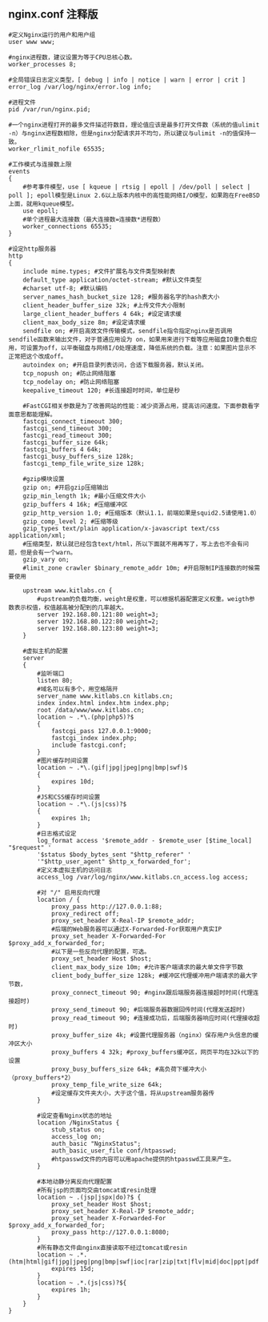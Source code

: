 ## nginx.conf 注释版

	#定义Nginx运行的用户和用户组
	user www www;
	 
	#nginx进程数，建议设置为等于CPU总核心数。
	worker_processes 8;
	 
	#全局错误日志定义类型，[ debug | info | notice | warn | error | crit ]
	error_log /var/log/nginx/error.log info;
	 
	#进程文件
	pid /var/run/nginx.pid;
	 
	#一个nginx进程打开的最多文件描述符数目，理论值应该是最多打开文件数（系统的值ulimit -n）与nginx进程数相除，但是nginx分配请求并不均匀，所以建议与ulimit -n的值保持一致。
	worker_rlimit_nofile 65535;
	 
	#工作模式与连接数上限
	events
	{
		#参考事件模型，use [ kqueue | rtsig | epoll | /dev/poll | select | poll ]; epoll模型是Linux 2.6以上版本内核中的高性能网络I/O模型，如果跑在FreeBSD上面，就用kqueue模型。
		use epoll;
		#单个进程最大连接数（最大连接数=连接数*进程数）
		worker_connections 65535;
	}
	 
	#设定http服务器
	http
	{
		include mime.types; #文件扩展名与文件类型映射表
		default_type application/octet-stream; #默认文件类型
		#charset utf-8; #默认编码
		server_names_hash_bucket_size 128; #服务器名字的hash表大小
		client_header_buffer_size 32k; #上传文件大小限制
		large_client_header_buffers 4 64k; #设定请求缓
		client_max_body_size 8m; #设定请求缓
		sendfile on; #开启高效文件传输模式，sendfile指令指定nginx是否调用sendfile函数来输出文件，对于普通应用设为 on，如果用来进行下载等应用磁盘IO重负载应用，可设置为off，以平衡磁盘与网络I/O处理速度，降低系统的负载。注意：如果图片显示不正常把这个改成off。
		autoindex on; #开启目录列表访问，合适下载服务器，默认关闭。
		tcp_nopush on; #防止网络阻塞
		tcp_nodelay on; #防止网络阻塞
		keepalive_timeout 120; #长连接超时时间，单位是秒
		 
		#FastCGI相关参数是为了改善网站的性能：减少资源占用，提高访问速度。下面参数看字面意思都能理解。
		fastcgi_connect_timeout 300;
		fastcgi_send_timeout 300;
		fastcgi_read_timeout 300;
		fastcgi_buffer_size 64k;
		fastcgi_buffers 4 64k;
		fastcgi_busy_buffers_size 128k;
		fastcgi_temp_file_write_size 128k;
		 
		#gzip模块设置
		gzip on; #开启gzip压缩输出
		gzip_min_length 1k; #最小压缩文件大小
		gzip_buffers 4 16k; #压缩缓冲区
		gzip_http_version 1.0; #压缩版本（默认1.1，前端如果是squid2.5请使用1.0）
		gzip_comp_level 2; #压缩等级
		gzip_types text/plain application/x-javascript text/css application/xml;
		#压缩类型，默认就已经包含text/html，所以下面就不用再写了，写上去也不会有问题，但是会有一个warn。
		gzip_vary on;
		#limit_zone crawler $binary_remote_addr 10m; #开启限制IP连接数的时候需要使用
		 
		upstream www.kitlabs.cn {
			#upstream的负载均衡，weight是权重，可以根据机器配置定义权重。weigth参数表示权值，权值越高被分配到的几率越大。
			server 192.168.80.121:80 weight=3;
			server 192.168.80.122:80 weight=2;
			server 192.168.80.123:80 weight=3;
		}
		 
		#虚拟主机的配置
		server
		{
		    #监听端口
		    listen 80;
		    #域名可以有多个，用空格隔开
		    server_name www.kitlabs.cn kitlabs.cn;
		    index index.html index.htm index.php;
		    root /data/www/www.kitlabs.cn;
		    location ~ .*\.(php|php5)?$
		    {
			    fastcgi_pass 127.0.0.1:9000;
			    fastcgi_index index.php;
			    include fastcgi.conf;
		    }
		    #图片缓存时间设置
		    location ~ .*\.(gif|jpg|jpeg|png|bmp|swf)$
		    {
		    	expires 10d;
		    }
		    #JS和CSS缓存时间设置
		    location ~ .*\.(js|css)?$
		    {
		    	expires 1h;
		    }
		    #日志格式设定
		    log_format access '$remote_addr - $remote_user [$time_local] "$request" '
		    '$status $body_bytes_sent "$http_referer" '
		    '"$http_user_agent" $http_x_forwarded_for';
		    #定义本虚拟主机的访问日志
		    access_log /var/log/nginx/www.kitlabs.cn_access.log access;
		 
		    #对 "/" 启用反向代理
		    location / {
			    proxy_pass http://127.0.0.1:88;
			    proxy_redirect off;
			    proxy_set_header X-Real-IP $remote_addr;
			    #后端的Web服务器可以通过X-Forwarded-For获取用户真实IP
			    proxy_set_header X-Forwarded-For $proxy_add_x_forwarded_for;
			    #以下是一些反向代理的配置，可选。
			    proxy_set_header Host $host;
			    client_max_body_size 10m; #允许客户端请求的最大单文件字节数
			    client_body_buffer_size 128k; #缓冲区代理缓冲用户端请求的最大字节数，
			    proxy_connect_timeout 90; #nginx跟后端服务器连接超时时间(代理连接超时)
			    proxy_send_timeout 90; #后端服务器数据回传时间(代理发送超时)
			    proxy_read_timeout 90; #连接成功后，后端服务器响应时间(代理接收超时)
			    proxy_buffer_size 4k; #设置代理服务器（nginx）保存用户头信息的缓冲区大小
			    proxy_buffers 4 32k; #proxy_buffers缓冲区，网页平均在32k以下的设置
			    proxy_busy_buffers_size 64k; #高负荷下缓冲大小（proxy_buffers*2）
			    proxy_temp_file_write_size 64k;
			    #设定缓存文件夹大小，大于这个值，将从upstream服务器传
		    }
		 
		    #设定查看Nginx状态的地址
		    location /NginxStatus {
			    stub_status on;
			    access_log on;
			    auth_basic "NginxStatus";
			    auth_basic_user_file conf/htpasswd;
			    #htpasswd文件的内容可以用apache提供的htpasswd工具来产生。
		    }
		 
		    #本地动静分离反向代理配置
		    #所有jsp的页面均交由tomcat或resin处理
		    location ~ .(jsp|jspx|do)?$ {
			    proxy_set_header Host $host;
			    proxy_set_header X-Real-IP $remote_addr;
			    proxy_set_header X-Forwarded-For $proxy_add_x_forwarded_for;
			    proxy_pass http://127.0.0.1:8080;
		    }
		    #所有静态文件由nginx直接读取不经过tomcat或resin
		    location ~ .*.(htm|html|gif|jpg|jpeg|png|bmp|swf|ioc|rar|zip|txt|flv|mid|doc|ppt|pdf|xls|mp3|wma)${ 
				expires 15d; 
			}
		    location ~ .*.(js|css)?${ 
				expires 1h; 
			}
		}
	}